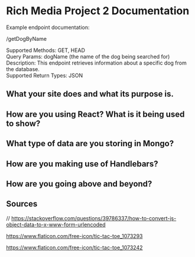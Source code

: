 # Rich Media Project 2 Documentation

Example endpoint documentation:
  
  /getDogByName  

  Supported Methods: GET, HEAD  
  Query Params: dogName (the name of the dog being searched for)  
  Description: This endpoint retrieves information about a specific dog   from the database.  
  Supported Return Types: JSON  

## What your site does and what its purpose is.



## How are you using React? What is it being used to show?



## What type of data are you storing in Mongo?



## How are you making use of Handlebars?



## How are you going above and beyond?



## Sources

// https://stackoverflow.com/questions/39786337/how-to-convert-js-object-data-to-x-www-form-urlencoded

https://www.flaticon.com/free-icon/tic-tac-toe_1073293

https://www.flaticon.com/free-icon/tic-tac-toe_1073242